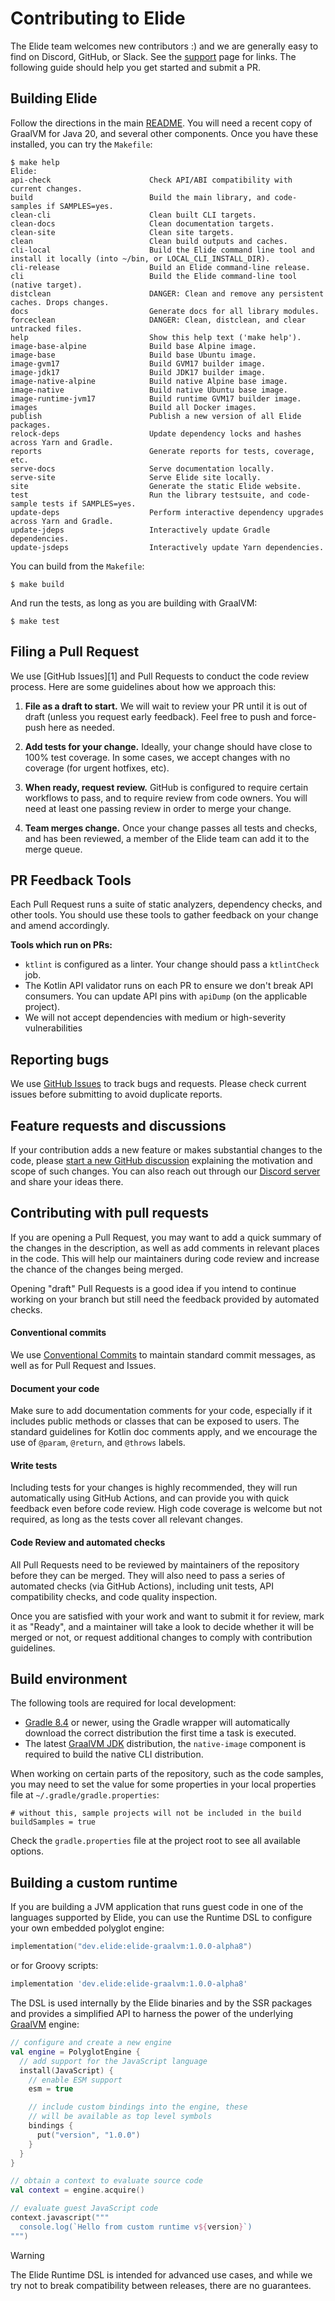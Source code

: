 # Contributing to Elide

The Elide team welcomes new contributors :) and we are generally easy to find on Discord, GitHub, or Slack. See the [support](./SUPPORT.md) page for links.
The following guide should help you get started and submit a PR.

## Building Elide

Follow the directions in the main [README](../README.md). You will need a recent copy of GraalVM for Java 20, and several other components.
Once you have these installed, you can try the `Makefile`:

```
$ make help
Elide:
api-check                      Check API/ABI compatibility with current changes.
build                          Build the main library, and code-samples if SAMPLES=yes.
clean-cli                      Clean built CLI targets.
clean-docs                     Clean documentation targets.
clean-site                     Clean site targets.
clean                          Clean build outputs and caches.
cli-local                      Build the Elide command line tool and install it locally (into ~/bin, or LOCAL_CLI_INSTALL_DIR).
cli-release                    Build an Elide command-line release.
cli                            Build the Elide command-line tool (native target).
distclean                      DANGER: Clean and remove any persistent caches. Drops changes.
docs                           Generate docs for all library modules.
forceclean                     DANGER: Clean, distclean, and clear untracked files.
help                           Show this help text ('make help').
image-base-alpine              Build base Alpine image.
image-base                     Build base Ubuntu image.
image-gvm17                    Build GVM17 builder image.
image-jdk17                    Build JDK17 builder image.
image-native-alpine            Build native Alpine base image.
image-native                   Build native Ubuntu base image.
image-runtime-jvm17            Build runtime GVM17 builder image.
images                         Build all Docker images.
publish                        Publish a new version of all Elide packages.
relock-deps                    Update dependency locks and hashes across Yarn and Gradle.
reports                        Generate reports for tests, coverage, etc.
serve-docs                     Serve documentation locally.
serve-site                     Serve Elide site locally.
site                           Generate the static Elide website.
test                           Run the library testsuite, and code-sample tests if SAMPLES=yes.
update-deps                    Perform interactive dependency upgrades across Yarn and Gradle.
update-jdeps                   Interactively update Gradle dependencies.
update-jsdeps                  Interactively update Yarn dependencies.
```

You can build from the `Makefile`:

```
$ make build
```

And run the tests, as long as you are building with GraalVM:

```
$ make test
```

## Filing a Pull Request

We use [GitHub Issues][1] and Pull Requests to conduct the code review process. Here are some guidelines about how we approach this:

1. **File as a draft to start.**
   We will wait to review your PR until it is out of draft (unless you request early feedback). Feel free to push and force-push here as needed.

2. **Add tests for your change.**
   Ideally, your change should have close to 100% test coverage. In some cases, we accept changes with no coverage (for urgent hotfixes, etc).

3. **When ready, request review.**
   GitHub is configured to require certain workflows to pass, and to require review from code owners. You will need at least one passing review in order
   to merge your change.

4. **Team merges change.**
   Once your change passes all tests and checks, and has been reviewed, a member of the Elide team can add it to the merge queue.

## PR Feedback Tools

Each Pull Request runs a suite of static analyzers, dependency checks, and other tools. You should use these tools to gather feedback
on your change and amend accordingly.

**Tools which run on PRs:**

- `ktlint` is configured as a linter. Your change should pass a `ktlintCheck` job.
- The Kotlin API validator runs on each PR to ensure we don't break API consumers. You can update API pins with `apiDump` (on the applicable project).
- We will not accept dependencies with medium or high-severity vulnerabilities

## Reporting bugs

We use [GitHub Issues](https://github.com/elide-dev/elide/issues/new/choose) to track bugs and requests. Please check current issues before submitting to avoid duplicate reports.

## Feature requests and discussions

If your contribution adds a new feature or makes substantial changes to the code, please [start a new GitHub discussion](https://github.com/orgs/elide-dev/discussions/new/choose) explaining the motivation and scope of such changes. You can also reach out through our [Discord server](https://elide.dev/discord) and share your ideas there.

## Contributing with pull requests

If you are opening a Pull Request, you may want to add a quick summary of the changes in the description, as well as add comments in relevant places in the code. This will help our maintainers during code review and increase the chance of the changes being merged.

Opening "draft" Pull Requests is a good idea if you intend to continue working on your branch but still need the feedback provided by automated checks.

#### Conventional commits

We use [Conventional Commits](https://www.conventionalcommits.org/en/v1.0.0/) to maintain standard commit messages, as well as for Pull Request and Issues.

#### Document your code

Make sure to add documentation comments for your code, especially if it includes public methods or classes that can be exposed to users. The standard guidelines for Kotlin doc comments apply, and we encourage the use of `@param`, `@return`, and `@throws` labels.

#### Write tests

Including tests for your changes is highly recommended, they will run automatically using GitHub Actions, and can provide you with quick feedback even before code review. High code coverage is welcome but not required, as long as the tests cover all relevant changes.

#### Code Review and automated checks

All Pull Requests need to be reviewed by maintainers of the repository before they can be merged. They will also need to pass a series of automated checks (via GitHub Actions), including unit tests, API compatibility checks, and code quality inspection.

Once you are satisfied with your work and want to submit it for review, mark it as "Ready", and a maintainer will take a look to decide whether it will be merged or not, or request additional changes to comply with contribution guidelines.

## Build environment

The following tools are required for local development:

- [Gradle 8.4](https://gradle.org/releases/) or newer, using the Gradle wrapper will automatically download the correct distribution the first time a task is executed.
- The latest [GraalVM JDK](https://www.graalvm.org/downloads/) distribution, the `native-image` component is required to build the native CLI distribution.

When working on certain parts of the repository, such as the code samples, you may need to set the value for some properties in your local properties file at `~/.gradle/gradle.properties`:

```properties
# without this, sample projects will not be included in the build
buildSamples = true
```

Check the `gradle.properties` file at the project root to see all available options.

## Building a custom runtime

If you are building a JVM application that runs guest code in one of the languages supported by Elide, you can use the Runtime DSL to configure your own embedded polyglot engine:

```kotlin
implementation("dev.elide:elide-graalvm:1.0.0-alpha8")
```

or for Groovy scripts:

```groovy
implementation 'dev.elide:elide-graalvm:1.0.0-alpha8'
```

The DSL is used internally by the Elide binaries and by the SSR packages and provides a simplified API to harness the power of the underlying [GraalVM](https://graalvm.org) engine:

```kotlin
// configure and create a new engine
val engine = PolyglotEngine {
  // add support for the JavaScript language
  install(JavaScript) {
    // enable ESM support
    esm = true

    // include custom bindings into the engine, these
    // will be available as top level symbols
    bindings {
      put("version", "1.0.0")
    }
  }
}

// obtain a context to evaluate source code
val context = engine.acquire()

// evaluate guest JavaScript code
context.javascript("""
  console.log(`Hello from custom runtime v${version}`)
""")
```

> [!WARNING]
> The Elide Runtime DSL is intended for advanced use cases, and while we try not to break compatibility between releases, there are no guarantees.
